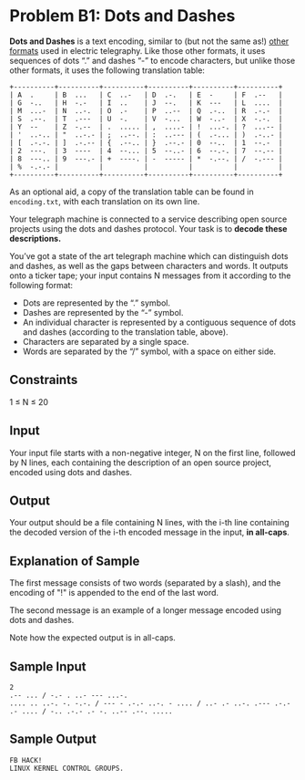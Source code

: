 # Problem B1: Dots and Dashes
__Dots and Dashes__ is a text encoding, similar to (but not the same as!) [other formats](https://www.wikiwand.com/en/Morse_code) used in electric telegraphy.  Like those other formats, it uses sequences of dots “.” and dashes “-” to encode characters, but unlike those other formats, it uses the following translation table:
```
+----------+----------+----------+----------+----------+----------+
| A  .     | B  ...   | C  ..-   | D  .-.   | E  -     | F  .--   |
| G  -..   | H  -.-   | I  ..    | J  --.   | K  ---   | L  ....  |
| M  ...-  | N  ..-.  | O  .-    | P  ..--  | Q  .-..  | R  .-.-  |
| S  .--.  | T  .---  | U  -.    | V  -...  | W  -..-  | X  -.-.  |
| Y  --    | Z  -.--  | .  ..... | ,  ....- | !  ...-. | ?  ...-- |
| '  ..-.. | "  ..-.- | ;  ..--. | :  ..--- | (  .-... | )  .-..- |
| [  .-.-. | ]  .-.-- | {  .--.. | }  .--.- | 0  --..  | 1  --.-  |
| 2  ---.  | 3  ----  | 4  --... | 5  --..- | 6  --.-. | 7  --.-- |
| 8  ---.. | 9  ---.- | +  ----. | -  ----- | *  -.--. | /  -.--- |
| %  -.-.- |          |          |          |          |          |
+----------+----------+----------+----------+----------+----------+
```
As an optional aid, a copy of the translation table can be found in `encoding.txt`, with each translation on its own line.

Your telegraph machine is connected to a service describing open source projects using the dots and dashes protocol.  Your task is to **decode these descriptions.**

You’ve got a state of the art telegraph machine which can distinguish dots and dashes, as well as the gaps between characters and words.  It outputs onto a ticker tape; your input contains N messages from it according to the following format:
  - Dots are represented by the “.” symbol.
  - Dashes are represented by the “-” symbol.
  - An individual character is represented by a contiguous sequence of dots and dashes (according to the translation table, above).
  - Characters are separated by a single space.
  - Words are separated by the “/” symbol, with a space on either side.

## Constraints
1 ≤ N ≤ 20

## Input
Your input file starts with a non-negative integer, N on the first line, followed by N lines, each containing the description of an open source project, encoded using dots and dashes.

## Output
Your output should be a file containing N lines, with the i-th line containing the decoded version of the i-th encoded message in the input, **in all-caps**.

## Explanation of Sample
The first message consists of two words (separated by a slash), and the encoding of "!" is appended to the end of the last word.

The second message is an example of a longer message encoded using dots and dashes.

Note how the expected output is in all-caps.

## Sample Input
```
2
.-- ... / -.- . ..- --- ...-.
.... .. ..-. -. -.-. / --- - .-.- ..-. - .... / ..- .- ..-. .--- .-.- .- .... / -.. .-.- .- -. ..-- .--. .....
```

## Sample Output
```
FB HACK!
LINUX KERNEL CONTROL GROUPS.
```
